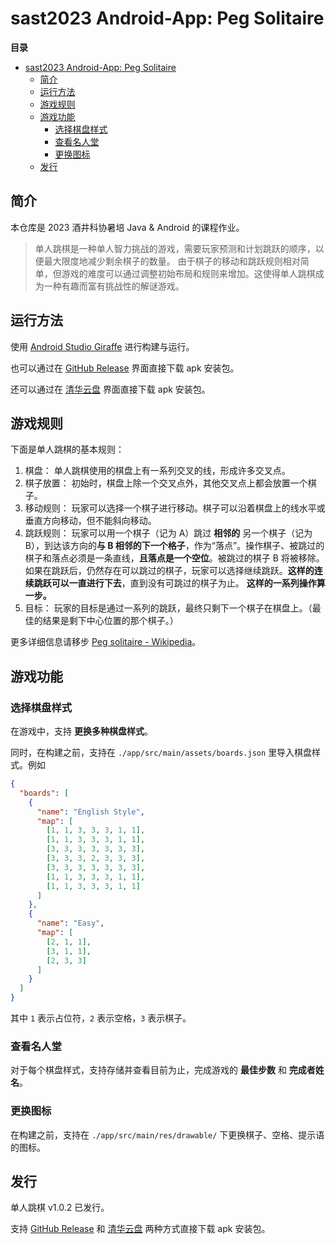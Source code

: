 # sast2023 Android-App: Peg Solitaire

**目录**
- [sast2023 Android-App: Peg Solitaire](#sast2023-android-app-peg-solitaire)
  - [简介](#简介)
  - [运行方法](#运行方法)
  - [游戏规则](#游戏规则)
  - [游戏功能](#游戏功能)
    - [选择棋盘样式](#选择棋盘样式)
    - [查看名人堂](#查看名人堂)
    - [更换图标](#更换图标)
  - [发行](#发行)

## 简介

本仓库是 2023 酒井科协暑培 Java & Android 的课程作业。

> 单人跳棋是一种单人智力挑战的游戏，需要玩家预测和计划跳跃的顺序，以便最大限度地减少剩余棋子的数量。
> 由于棋子的移动和跳跃规则相对简单，但游戏的难度可以通过调整初始布局和规则来增加。这使得单人跳棋成为一种有趣而富有挑战性的解谜游戏。

## 运行方法

使用 [Android Studio Giraffe](https://developer.android.google.cn/studio) 进行构建与运行。

也可以通过在 [GitHub Release](https://github.com/LeverImmy/sast2023-java-and-android/releases) 界面直接下载 apk 安装包。

还可以通过在 [清华云盘](https://cloud.tsinghua.edu.cn/d/9319c708d1674091af93/) 界面直接下载 apk 安装包。

## 游戏规则

下面是单人跳棋的基本规则：

1. 棋盘：
  单人跳棋使用的棋盘上有一系列交叉的线，形成许多交叉点。
2. 棋子放置：
  初始时，棋盘上除一个交叉点外，其他交叉点上都会放置一个棋子。
3. 移动规则：
  玩家可以选择一个棋子进行移动。棋子可以沿着棋盘上的线水平或垂直方向移动，但不能斜向移动。
4. 跳跃规则：
  玩家可以用一个棋子（记为 A）跳过 **相邻的** 另一个棋子（记为 B），到达该方向的**与 B 相邻的下一个格子**，作为“落点”。操作棋子、被跳过的棋子和落点必须是一条直线，**且落点是一个空位**。被跳过的棋子 B 将被移除。如果在跳跃后，仍然存在可以跳过的棋子，玩家可以选择继续跳跃。**这样的连续跳跃可以一直进行下去**，直到没有可跳过的棋子为止。 **这样的一系列操作算一步。**
5. 目标：
  玩家的目标是通过一系列的跳跃，最终只剩下一个棋子在棋盘上。（最佳的结果是剩下中心位置的那个棋子。）

更多详细信息请移步 [Peg solitaire - Wikipedia](https://en.wikipedia.org/wiki/Peg_solitaire)。

## 游戏功能

### 选择棋盘样式

在游戏中，支持 **更换多种棋盘样式**。

同时，在构建之前，支持在 `./app/src/main/assets/boards.json` 里导入棋盘样式。例如

```json
{
  "boards": [
    {
      "name": "English Style",
      "map": [
        [1, 1, 3, 3, 3, 1, 1],
        [1, 1, 3, 3, 3, 1, 1],
        [3, 3, 3, 3, 3, 3, 3],
        [3, 3, 3, 2, 3, 3, 3],
        [3, 3, 3, 3, 3, 3, 3],
        [1, 1, 3, 3, 3, 1, 1],
        [1, 1, 3, 3, 3, 1, 1]
      ]
    },
    {
      "name": "Easy",
      "map": [
        [2, 1, 1],
        [3, 1, 1],
        [2, 3, 3]
      ]
    }
  ]
}
```

其中 `1` 表示占位符，`2` 表示空格，`3` 表示棋子。

### 查看名人堂

对于每个棋盘样式，支持存储并查看目前为止，完成游戏的 **最佳步数** 和 **完成者姓名**。

### 更换图标

在构建之前，支持在 `./app/src/main/res/drawable/` 下更换棋子、空格、提示语的图标。

## 发行

单人跳棋 v1.0.2 已发行。

支持 [GitHub Release](https://github.com/LeverImmy/sast2023-java-and-android/releases) 和 [清华云盘](https://cloud.tsinghua.edu.cn/d/9319c708d1674091af93/) 两种方式直接下载 apk 安装包。
